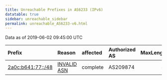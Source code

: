 ```yaml
---
title: Unreachable Prefixes in AS6233 (IPv6)
datatable: true
sidebar: unreachable_sidebar
permalink: unreachable_AS6233-v6.html
---
```


Data as of 2019-06-02 09:45:00 UTC


<div class="datatable-begin"></div>

| Prefix                                                       | Reason                                                                                                  | affected   | Authorized AS   |   MaxLength | Anchor                                         |   unreachable /48s |
|:-------------------------------------------------------------|:--------------------------------------------------------------------------------------------------------|:-----------|:----------------|------------:|:-----------------------------------------------|-------------------:|
| [2a0c:b641:77::/48](https://stat.ripe.net/2a0c:b641:77::/48) | [INVALID ASN](https://rpki-validator.ripe.net/announcement-preview?asn=AS6233&prefix=2a0c:b641:77::/48) | complete   | AS209874        |          48 | [RIPE](unreachable_RIPE_NCC_RPKI_Root-v6.html) |                  1 |

<div class="datatable-end"></div>